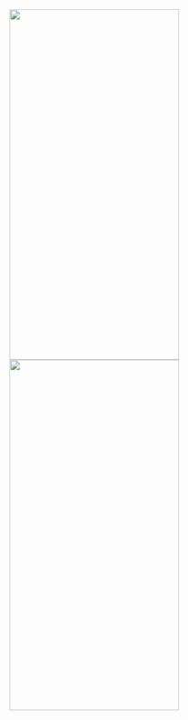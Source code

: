 <img src="https://github.com/gaurav-afk/RestartApp/assets/65609530/8e007941-2c61-419f-ad4e-74dc3c4c7fe1" width="300" height="620">
<img src="https://github.com/gaurav-afk/RestartApp/assets/65609530/509e8c66-c8d4-4878-bfe3-ea2597f0434b" width="300" height="620">

